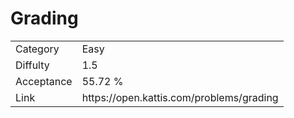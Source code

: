 # Grading

<table>
    <tr>
        <td>Category</td>
        <td>Easy</td>
    </tr>
    <tr>
        <td>Diffulty</td>
        <td>1.5</td>
    </tr>
    <tr>
        <td>Acceptance</td>
        <td>55.72 %</td>
    </tr>
    <tr>
        <td>Link</td>
        <td>https://open.kattis.com/problems/grading</td>
    </tr>
</table>